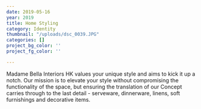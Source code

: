```yaml
---
date: 2019-05-16
year: 2019
title: Home Styling
category: Identity
thumbnail: "/uploads/dsc_0039.JPG"
categories: []
project_bg_color: ''
project_fg_color: ''

---
```

Madame Bella Interiors HK values your unique style and aims to kick it up a notch. Our mission is to elevate your style without compromising the functionality of the space, but ensuring the translation of our Concept carries through to the last detail - serveware, dinnerware, linens, soft furnishings and decorative items.